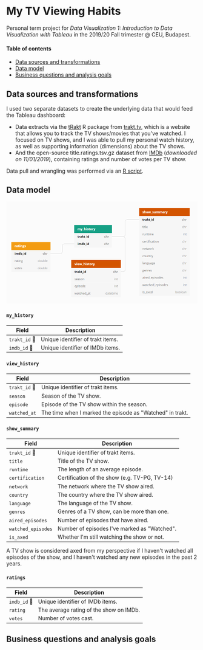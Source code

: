 # My TV Viewing Habits
Personal term project for *Data Visualization 1: Introduction to Data Visualization with Tableau* in the 2019/20 Fall trimester @ CEU, Budapest.

#### Table of contents

- [Data sources and transformations](#data-sources-and-transformations)
- [Data model](#data-model)
- [Business questions and analysis goals](#business-questions-and-analysis-goals)

## Data sources and transformations

I used two separate datasets to create the underlying data that would feed the Tableau dashboard:
* Data extracts via the [tRakt](http://jemus42.github.io/tRakt/index.html) R package from [trakt.tv](http://trakt.tv/), which is a website that allows you to track the TV shows/movies that you've watched. I focused on TV shows, and I was able to pull my personal watch history, as well as supporting information (dimensions) about the TV shows.
* And the open-source title.ratings.tsv.gz dataset from [IMDb](https://www.imdb.com/interfaces/) (*downloaded on 11/01/2019*), containing ratings and number of votes per TV show.

Data pull and wrangling was performed via an [R script](get_trakt_data.R).

## Data model

![alt text](data_model.PNG "Data Model")

#### `my_history`

| Field | Description |
| --- | --- |
| `trakt_id` :key: | Unique identifier of trakt items. |
| `imdb_id` :key: | Unique identifier of IMDb items. |

#### `view_history`

| Field | Description |
| --- | --- |
| `trakt_id` :key: | Unique identifier of trakt items. |
| `season` | Season of the TV show. |
| `episode` | Episode of the TV show within the season. |
| `watched_at` | The time when I marked the episode as "Watched" in trakt. |

#### `show_summary`

| Field | Description |
| --- | --- |
| `trakt_id` :key: | Unique identifier of trakt items. |
| `title` | Title of the TV show. |
| `runtime` | The length of an average episode. |
| `certification` | Certification of the show (e.g. TV-PG, TV-14) |
| `network` | The network where the TV show aired. |
| `country` | The country where the TV show aired. |
| `language` | The language of the TV show. |
| `genres` | Genres of a TV show, can be more than one. |
| `aired_episodes` | Number of episodes that have aired. |
| `watched_episodes` | Number of episodes I've marked as "Watched". |
| `is_axed` | Whether I'm still watching the show or not. |

A TV show is considered axed from my perspective if I haven't watched all episodes of the show, and I haven't watched any new episodes in the past 2 years.

#### `ratings`

| Field | Description |
| --- | --- |
| `imdb_id` :key: | Unique identifier of IMDb items. |
| `rating` | The average rating of the show on IMDb. |
| `votes` | Number of votes cast. |

## Business questions and analysis goals
